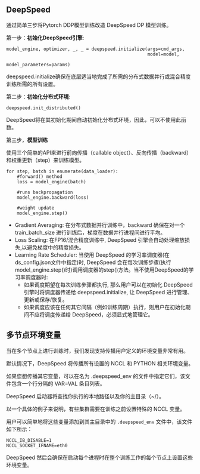 


## DeepSpeed 

通过简单三步将Pytorch DDP模型训练改造 DeepSpeed DP 模型训练。

第一步：**初始化DeepSpeed引擎**:
```
model_engine, optimizer, _, _ = deepspeed.initialize(args=cmd_args,
                                                     model=model,
                                                     model_parameters=params)
```
deepspeed.initialize确保在底层适当地完成了所需的分布式数据并行或混合精度训练所需的所有设置。



第二步：**初始化分布式环境**:
```
deepspeed.init_distributed()
```

DeepSpeed将在其初始化期间自动初始化分布式环境，因此，可以不使用此函数。


第三步，**模型训练**

使用三个简单的API来进行前向传播（callable object）、反向传播（backward）和权重更新（step）来训练模型。

```
for step, batch in enumerate(data_loader):
    #forward() method
    loss = model_engine(batch)

    #runs backpropagation
    model_engine.backward(loss)

    #weight update
    model_engine.step()
```

- Gradient Averaging: 在分布式数据并行训练中，backward 确保在对一个 train_batch_size 进行训练后，梯度在数据并行进程间进行平均。
- Loss Scaling: 在FP16/混合精度训练中, DeepSpeed 引擎会自动处理缩放损失,以避免梯度中的精度损失。
- Learning Rate Scheduler: 当使用 DeepSpeed 的学习率调度器(在ds_config.json文件中指定)时, DeepSpeed 会在每次训练步骤(执行model_engine.step()时)调用调度器的step()方法。当不使用DeepSpeed的学习率调度器时:
  -  如果调度期望在每次训练步骤都执行, 那么用户可以在初始化 DeepSpeed 引擎时将调度器传递给 deepspeed.initialize, 让 DeepSpeed 进行管理、更新或保存/恢复。
  -  如果调度应该在任何其它间隔（例如训练周期）执行，则用户在初始化期间不应将调度传递给 DeepSpeed，必须显式地管理它。





## 多节点环境变量

当在多个节点上进行训练时，我们发现支持传播用户定义的环境变量非常有用。

默认情况下，DeepSpeed 将传播所有设置的 NCCL 和 PYTHON 相关环境变量。

如果您想传播其它变量，可以在名为 .deepspeed_env 的文件中指定它们，该文件包含一个行分隔的 VAR=VAL 条目列表。

DeepSpeed 启动器将查找你执行的本地路径以及你的主目录（~/）。

以一个具体的例子来说明，有些集群需要在训练之前设置特殊的 NCCL 变量。

用户可以简单地将这些变量添加到其主目录中的 `.deepspeed_env` 文件中，该文件如下所示：
```
NCCL_IB_DISABLE=1
NCCL_SOCKET_IFNAME=eth0
```
DeepSpeed 然后会确保在启动每个进程时在整个训练工作的每个节点上设置这些环境变量。











